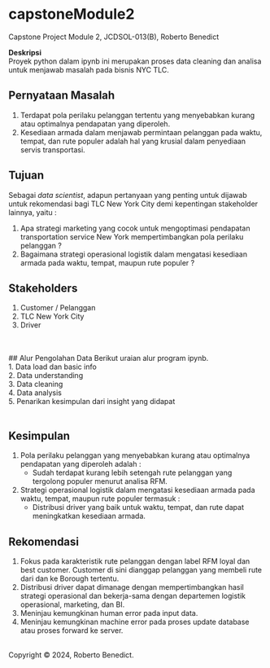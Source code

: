 # capstoneModule2
Capstone Project Module 2, JCDSOL-013(B), Roberto Benedict

<b>Deskripsi</b> <br/>
Proyek python dalam ipynb ini merupakan proses data cleaning dan analisa untuk menjawab masalah pada bisnis NYC TLC.

## Pernyataan Masalah
1. Terdapat pola perilaku pelanggan tertentu yang menyebabkan kurang atau optimalnya pendapatan yang diperoleh.
2. Kesediaan armada dalam menjawab permintaan pelanggan pada waktu, tempat, dan rute populer adalah hal yang krusial dalam penyediaan servis transportasi.

## Tujuan
Sebagai *data scientist*, adapun pertanyaan yang penting untuk dijawab untuk rekomendasi bagi TLC New York City demi kepentingan stakeholder lainnya, yaitu :
1. Apa strategi marketing yang cocok untuk mengoptimasi pendapatan transportation service New York mempertimbangkan pola perilaku pelanggan ?
2. Bagaimana strategi operasional logistik dalam mengatasi kesediaan armada pada waktu, tempat, maupun rute populer ?

## Stakeholders
1. Customer / Pelanggan
2. TLC New York City
3. Driver

<br/>
<br/>
## Alur Pengolahan Data
Berikut uraian alur program ipynb.
<br/>
1. Data load dan basic info 
<br/>
2. Data understanding
<br/>
3. Data cleaning
<br/>
4. Data analysis
<br/>
5. Penarikan kesimpulan dari insight yang didapat
<br/>
<br/>

## Kesimpulan
1. Pola perilaku pelanggan yang menyebabkan kurang atau optimalnya pendapatan yang diperoleh adalah :
    * Sudah terdapat kurang lebih setengah rute pelanggan yang tergolong populer menurut analisa RFM.
3. Strategi operasional logistik dalam mengatasi kesediaan armada pada waktu, tempat, maupun rute populer termasuk :
    * Distribusi driver yang baik untuk waktu, tempat, dan rute dapat meningkatkan kesediaan armada.

## Rekomendasi
1. Fokus pada karakteristik rute pelanggan dengan label RFM loyal dan best customer. Customer di sini dianggap pelanggan yang membeli rute dari dan ke Borough tertentu.
2. Distribusi driver dapat dimanage dengan mempertimbangkan hasil strategi operasional dan bekerja-sama dengan departemen logistik operasional, marketing, dan BI.
3. Meninjau kemungkinan human error pada input data.
4. Meninjau kemungkinan machine error pada proses update database atau proses forward ke server.

<br/>
Copyright &copy; 2024, Roberto Benedict.
